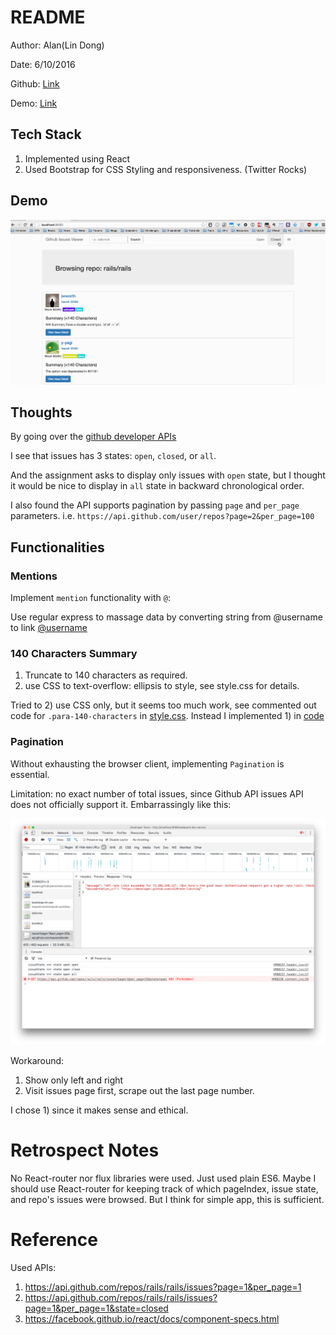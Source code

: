 # README

Author: Alan(Lin Dong)

Date: 6/10/2016

Github: [Link](https://github.com/ldong/github_issues_viewer)

Demo: [Link](http://ldong.org/github_issues_viewer/)

## Tech Stack

1. Implemented using React
2. Used Bootstrap for CSS Styling and responsiveness. (Twitter Rocks)

## Demo

![](./screenshots/demo.gif)

## Thoughts
By going over the [github developer APIs](https://developer.github.com/v3/issues/#list-issues-for-a-repository)

I see that issues has 3 states: `open`, `closed`, or `all`.

And the assignment asks to display only issues with `open` state, but I thought it would be nice to display in `all` state in backward chronological order.

I also found the API supports pagination by passing `page` and `per_page` parameters. i.e. `https://api.github.com/user/repos?page=2&per_page=100`

## Functionalities

### Mentions
Implement `mention` functionality with `@`:

Use regular express to massage data by converting string from @username
to link <a target="_blank" href="https://github.com/username">@username</a>

### 140 Characters Summary

1. Truncate to 140 characters as required.
2. use CSS to text-overflow: ellipsis to style, see style.css for details.

Tried to 2) use CSS only, but it seems too much work, see commented out code for `.para-140-characters` in [style.css](./code/style.css). Instead I implemented 1) in [code](./code/views/listView.jsx)

### Pagination

Without exhausting the browser client, implementing `Pagination` is essential.

Limitation: no exact number of total issues, since Github API issues API does not officially support it.
Embarrassingly like this:

![](./screenshots/api_outage.png)


Workaround:

1. Show only left and right
2. Visit issues page first, scrape out the last page number.

I chose 1) since it makes sense and ethical.

# Retrospect Notes

No React-router nor flux libraries were used. Just used plain ES6. Maybe I should use React-router for
keeping track of which pageIndex, issue state, and repo's issues were browsed. But I think for simple app, this is sufficient.


# Reference

Used APIs:

1. https://api.github.com/repos/rails/rails/issues?page=1&per_page=1
2. https://api.github.com/repos/rails/rails/issues?page=1&per_page=1&state=closed
3. https://facebook.github.io/react/docs/component-specs.html

